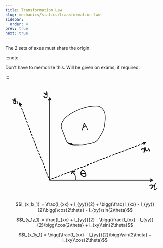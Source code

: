 ```yaml
---
title: Transformation Law
slug: mechanics/statics/transformation-law
sidebar:
  order: 4
prev: true
next: true
---
```


The 2 sets of axes must share the origin.

:::note

Don't have to memorize this. Will be given on exams, if required.

:::

<svg xmlns="http://www.w3.org/2000/svg" class="block-image" direction="ltr" width="673.7082784166722" height="477.5157574960766" viewBox="633.4264032055836 235.16849016545507 673.7082784166722 477.5157574960766" stroke-linecap="round" stroke-linejoin="round">
<defs /> <g transform="matrix(1, 0, 0, 1, 820.4779, 639.9286)" opacity="1">
<g transform="scale(1)"> <defs> <mask id="shape_EpBPF7gOm6XPTJsWQlk43_clip_0">
<rect x="-100" y="-448" width="201" height="548" fill="white" /> </mask> </defs>
<g fill="currentColor" stroke="currentColor" stroke-width="3.5" stroke-linejoin="round" stroke-linecap="round" pointer-events="none">
<g mask="url(#shape_EpBPF7gOm6XPTJsWQlk43_clip_0)">
<rect x="-100" y="-448" width="201" height="548" opacity="0" />
<path d="M0,0L0,-348" stroke-dasharray="none" stroke-dashoffset="none" /> </g>
<path d="M -5.249999999999999 -338.9067332602634 L 0 -348 L 5.249999999999999 -338.9067332602634" />
</g> </g> </g>
<g transform="matrix(1, 0, 0, 1, 820.4779, 639.9286)" opacity="1">
<g transform="scale(1)"> <defs> <mask id="shape_FEhlYIwS7dNePo0tkshAL_clip_0">
<rect x="-100" y="-100" width="636" height="201" fill="white" /> </mask> </defs>
<g fill="currentColor" stroke="currentColor" stroke-width="3.5" stroke-linejoin="round" stroke-linecap="round" pointer-events="none">
<g mask="url(#shape_FEhlYIwS7dNePo0tkshAL_clip_0)">
<rect x="-100" y="-100" width="636" height="201" opacity="0" />
<path d="M0,0L436,0" stroke-dasharray="none" stroke-dashoffset="none" /> </g>
<path d="M 426.9067332602634 -5.249999999999999 L 436 0 L 426.9067332602634 5.249999999999999" />
</g> </g> </g>
<g transform="matrix(0.9328, -0.3605, 0.3605, 0.9328, 819.0091, 638.2903)" opacity="1">
<g transform="scale(1)"> <defs> <mask id="shape_r60usa0H2G8SMbW95dt5t_clip_0">
<rect x="-100" y="-448" width="201" height="548" fill="white" /> </mask> </defs>
<g fill="currentColor" stroke="currentColor" stroke-width="3.5" stroke-linejoin="round" stroke-linecap="round" pointer-events="none">
<g mask="url(#shape_r60usa0H2G8SMbW95dt5t_clip_0)">
<rect x="-100" y="-448" width="201" height="548" opacity="0" />
<path d="M0,0L0,-348" stroke-dasharray="7.1 7.395833333333333" stroke-dashoffset="3.5" />
</g>
<path d="M -5.249999999999999 -338.9067332602634 L 0 -348 L 5.249999999999999 -338.9067332602634" />
</g> </g> </g>
<g transform="matrix(0.9328, -0.3605, 0.3605, 0.9328, 819.0575, 638.2488)" opacity="1">
<g transform="scale(1)"> <defs> <mask id="shape_62iO7SKgn-Xo9BQnBF2Lw_clip_0">
<rect x="-100" y="-100" width="636" height="201" fill="white" /> </mask> </defs>
<g fill="currentColor" stroke="currentColor" stroke-width="3.5" stroke-linejoin="round" stroke-linecap="round" pointer-events="none">
<g mask="url(#shape_62iO7SKgn-Xo9BQnBF2Lw_clip_0)">
<rect x="-100" y="-100" width="636" height="201" opacity="0" />
<path d="M0,0L436,0" stroke-dasharray="7.145161290322581 7.383333333333334" stroke-dashoffset="3.5" />
</g>
<path d="M 426.9067332602634 -5.249999999999999 L 436 0 L 426.9067332602634 5.249999999999999" />
</g> </g> </g> <g transform="matrix(1, 0, 0, 1, 929.6014, 638.855)" opacity="1">
<g transform="scale(1)">
<path d="M-1.8244,0 T-1.7367,-1.7214 -1.5826,-5.118 -1.4872,-8.1969 -1.441,-10.9799 -1.45,-13.4783 -1.6164,-15.6141 -2.0464,-17.7352 -2.9076,-19.9754 -4.0724,-21.9798 -5.326,-24.0518 -7.0055,-26.2126 -8.6721,-27.7113 -9.3194,-28.2525 A1.8839,1.8839 0 0 1 -6.8606,-31.1075 T-5.5903,-29.9426 -3.5985,-27.624 -2.5176,-25.4682 -1.5381,-23.4548 -0.1635,-21.0287 0.9275,-18.2932 1.3702,-15.7861 1.45,-13.4793 1.441,-10.9799 1.4872,-8.1969 1.5826,-5.118 1.7367,-1.7214 1.8244,0 A1.8244,1.8244 0 0 1 -1.8244,0 Z" stroke-linecap="round" fill="currentColor" />
</g> </g> <g transform="matrix(1, 0, 0, 1, 917.7301, 603.7807)" opacity="1">
<g transform="scale(1)">
<path d="M1.65,1.375 T1.018,2.0973 -0.1738,3.8977 -1.0477,5.9528 -1.5035,7.752 -1.6451,8.5741 A2.1891,2.1891 0 0 1 -5.9149,7.6059 T-5.7802,7.0441 -5.3106,5.5733 -4.455,3.3122 -3.3913,1.0477 -2.2492,-0.6199 -1.65,-1.375 A2.1479,2.1479 0 0 1 1.65,1.375 Z" stroke-linecap="round" fill="currentColor" />
</g> </g> <g transform="matrix(1, 0, 0, 1, 918.2697, 601.6223)" opacity="1">
<g transform="scale(1)">
<path d="M0,-2.0702 T0.8629,-2.0642 2.8252,-1.9073 5.1868,-1.2193 7.6548,-0.1839 9.594,0.5424 10.3273,0.7703 A2.026,2.026 0 0 1 9.0927,4.6297 T8.3633,4.3897 6.2651,3.5349 3.309,2.489 0.8608,2.0642 0,2.0702 A2.0702,2.0702 0 0 1 0,-2.0702 Z" stroke-linecap="round" fill="currentColor" />
</g> </g> <g transform="matrix(1, 0, 0, 1, 917.7301, 601.6223)" opacity="1">
<g transform="scale(1)">
<path d="M1.8036,-1.0822 T2.1798,-0.4597 2.865,1.1111 3.6582,3.6936 4.1424,5.3277 A2.0748,2.0748 0 0 1 0.1776,6.5523 T-0.1162,5.6598 -0.7443,3.5334 -1.441,1.6909 -1.8036,1.0822 A2.1033,2.1033 0 0 1 1.8036,-1.0822 Z" stroke-linecap="round" fill="currentColor" />
</g> </g> <g transform="matrix(1, 0, 0, 1, 912.4606, 485.6222)" opacity="1">
<g transform="scale(1)">
<path d="M0,1.8976 T-2.0336,1.8001 -7.2325,0.7557 -13.327,-1.7827 -18.7951,-6.398 -23.204,-14.1884 -27.0468,-24.5057 -31.0919,-35.415 -35.131,-45.5442 -38.51,-53.941 -40.7009,-60.08 -42.2301,-64.9463 -43.4023,-69.1363 -44.0554,-72.8574 -43.8952,-76.9137 -42.9472,-81.2227 -41.3972,-85.9184 -38.6647,-91.751 -34.7885,-98.3347 -28.7315,-105.701 -21.5232,-112.9426 -12.3508,-120.5997 0.4727,-129.2035 14.9158,-136.9371 29.7134,-143.5116 42.8373,-148.6077 53.2118,-152.0623 61.917,-154.454 70.876,-156.5986 80.8711,-158.2806 91.5921,-159.201 101.2968,-159.6977 109.1823,-159.4573 115.7596,-158.4689 121.1842,-156.3373 126.5796,-152.7684 132.2401,-147.3817 137.0885,-140.6332 140.3923,-134.5686 142.3775,-129.337 143.4744,-123.6949 144.0636,-116.8876 144.3775,-108.2979 143.8691,-97.1544 142.4079,-84.473 140.595,-73.1796 138.5858,-64.4575 136.1169,-57.1148 132.8872,-50.1929 129.1003,-43.2226 124.8533,-35.7349 120.5105,-28.4411 116.6301,-22.1098 113.1386,-16.9353 109.8121,-13.1839 106.4344,-10.2632 102.3358,-7.6279 97.9051,-5.1831 93.5674,-3.328 88.0994,-1.7839 80.9517,0.0466 73.8185,1.5562 67.3795,2.5509 61.4302,3.7487 56.8553,4.9052 53.3102,5.7124 50.5464,6.377 48.3102,6.8206 45.6833,7.0406 42.3898,7.1021 39.4313,7.1713 36.8898,7.3521 34.3884,7.5599 32.0813,7.7085 29.7436,7.8211 27.3199,7.9033 24.779,7.9626 22.2036,8.006 19.4457,8.0297 16.9712,8.0596 14.6759,8.0923 12.0009,8.0996 9.493,7.8913 7.0674,7.5574 4.403,7.1232 1.9484,6.5379 -0.2262,5.9222 -2.9149,4.8803 -5.8318,3.696 -8.4646,2.5306 -9.8198,1.8446 A2.0702,2.0702 0 0 1 -7.9402,-1.8446 T-6.5722,-1.143 -4.1441,-0.0007 -2.1349,0.804 0.2229,1.6953 3.3981,2.5356 6.2739,3.0688 8.9901,3.5157 12.0078,3.7404 14.6759,3.7477 16.9712,3.7804 19.4457,3.8103 22.2036,3.8339 24.7789,3.8773 27.3192,3.9362 29.7413,4.0175 32.075,4.1265 34.3693,4.263 36.8532,4.4302 39.3848,4.5423 42.3075,4.5055 45.4828,4.3721 47.9239,4.234 50.0417,4.0193 52.8002,3.4737 56.305,2.6766 60.9675,1.5043 67.0283,0.2821 73.3538,-0.6906 80.3803,-2.1772 87.4759,-3.9935 92.6831,-5.4314 96.8036,-7.1969 101.0894,-9.5468 104.9416,-12.0035 108.1156,-14.7213 111.2499,-18.2335 114.6725,-23.3096 118.5396,-29.6183 122.8559,-36.8673 127.0829,-44.3187 130.8093,-51.1637 133.9472,-57.852 136.352,-64.9828 138.3309,-73.5538 140.1272,-84.7363 141.579,-97.2433 142.0834,-108.2105 141.7777,-116.6859 141.228,-123.2513 140.2315,-128.5451 138.3682,-133.4913 135.218,-139.3129 130.6837,-145.7213 125.2993,-150.8654 120.3249,-154.2485 115.3797,-156.2123 109.0979,-157.1697 101.4092,-157.4046 91.7892,-156.9141 81.2537,-156.0198 71.4118,-154.3659 62.523,-152.2394 53.9271,-149.8812 43.6634,-146.4651 30.6433,-141.4125 15.9993,-134.914 1.7537,-127.3005 -10.8578,-118.8579 -19.899,-111.3158 -26.9425,-104.2726 -32.8086,-97.1655 -36.5747,-90.7904 -39.2065,-85.2074 -40.6939,-80.7126 -41.6079,-76.8197 -41.7687,-73.2425 -41.1511,-69.7547 -39.9875,-65.6553 -38.4634,-60.8664 -36.2823,-54.8396 -32.8652,-46.4554 -28.7534,-36.2906 -24.6386,-25.4104 -20.925,-15.523 -17.0262,-8.5113 -12.1851,-4.5342 -6.7807,-2.4429 -2.0157,-1.8001 0,-1.8976 A1.8976,1.8976 0 0 1 0,1.8976 Z" stroke-linecap="round" fill="currentColor" />
</g> </g> <g transform="matrix(1, 0, 0, 1, 903.2305, 485.3853)" opacity="1">
<g transform="scale(1)">
<path d="M-0.8588,2.0074 T-1.6083,1.7048 -3.4146,0.5108 -4.4714,-0.3805 A2.2776,2.2776 0 0 1 -1.2686,-3.6195 T-0.7422,-3.0613 0.3215,-2.2553 0.8588,-2.0074 A2.1834,2.1834 0 0 1 -0.8588,2.0074 Z" stroke-linecap="round" fill="currentColor" />
</g> </g> <g transform="matrix(1, 0, 0, 1, 911.8555, 485.8853)" opacity="1">
<g transform="scale(1)">
<path d="M1.0606,-2.0313 T1.7371,-1.693 3.3718,-0.8828 5.0094,0.236 6.9856,1.7656 8.2825,2.6486 A2.4619,2.4619 0 0 1 5.7175,6.8514 T4.6402,6.1556 2.7392,4.6947 1.0423,3.3165 -0.4457,2.3673 -1.0606,2.0313 A2.2915,2.2915 0 0 1 1.0606,-2.0313 Z" stroke-linecap="round" fill="currentColor" />
</g> </g>
<g transform="matrix(0.9455, 0.3256, -0.3256, 0.9455, 958.6591, 427.6769)" opacity="1">
<g transform="scale(1)">
<path d="M-1.7809,0.2804 T-2.0205,-1.7894 -2.5888,-6.2841 -3.0898,-10.9428 -3.3453,-15.2608 -3.4667,-19.2352 -3.5495,-22.4758 -3.6664,-24.7788 -3.5164,-27.1778 -3.294,-28.6243 A1.6055,1.6055 0 0 1 -0.32,-27.4139 T-0.6159,-26.5981 -0.9469,-24.8376 -0.9576,-22.5526 -0.8451,-19.3542 -0.6076,-15.4736 -0.2034,-11.3209 0.5083,-6.7789 1.373,-2.3237 1.7809,-0.2804 A1.8028,1.8028 0 0 1 -1.7809,0.2804 ZM-1.2844,-29.5371 T-0.6417,-29.3587 1.3913,-28.4184 4.3165,-26.5485 7.2601,-24.0285 10.0806,-21.5011 12.5647,-19.3994 14.5041,-17.271 16.0255,-15.3905 17.467,-13.6868 18.9724,-12.0585 20.584,-10.5052 21.4773,-9.615 A1.5007,1.5007 0 0 1 19.3627,-7.485 T18.466,-8.3719 16.787,-10.0856 15.2324,-11.8891 13.8401,-13.7109 12.5413,-15.5283 10.8807,-17.406 8.3315,-19.4832 5.4872,-21.8548 2.7957,-23.9647 0.1401,-25.4335 -1.7151,-26.2467 -2.3296,-26.5011 A1.6055,1.6055 0 0 1 -1.2844,-29.5371 Z" stroke-linecap="round" fill="currentColor" />
</g> </g> <g transform="matrix(1, 0, 0, 1, 962.2057, 416.1863)" opacity="1">
<g transform="scale(1)">
<path d="M-0.9213,-1.8464 T0.1849,-2.3392 2.5084,-3.6618 5.2064,-5.2753 6.6871,-6.059 A2.0084,2.0084 0 0 1 8.5129,-2.481 T7.7692,-2.1033 5.922,-1.0923 3.9298,0.1057 1.9811,1.2585 0.9213,1.8464 A2.0635,2.0635 0 0 1 -0.9213,-1.8464 Z" stroke-linecap="round" fill="currentColor" />
</g> </g> <g transform="matrix(1, 0, 0, 1, 796.0093, 271.358)" opacity="1">
<g transform="scale(1)">
<path d="M0.6109,-2.1351 T1.3699,-1.9071 2.9714,-1.2538 4.9671,0.169 6.9185,2.2802 8.582,3.7482 9.5983,3.0809 9.8638,0.8638 9.9219,-1.3582 9.7294,-3.7142 9.5932,-5.0438 A2.2836,2.2836 0 0 1 14.1468,-5.3962 T14.196,-4.6409 14.3918,-2.5921 14.4587,0.1326 14.0533,3.1183 13.3435,5.681 11.6773,7.6681 9.086,8.6798 6.6408,8.2393 4.8175,6.8987 3.6025,5.1984 1.9869,3.4554 0.144,2.3403 -0.6109,2.1351 A2.2208,2.2208 0 0 1 0.6109,-2.1351 ZM14.1452,-5.4158 T14.2465,-4.0684 14.5104,-1.4773 14.7273,1.3573 14.776,5.11 14.7464,9.1863 14.7247,12.4629 14.7112,15.402 14.1245,18.3028 12.4292,20.6575 9.3923,22.1357 5.8012,22.0983 2.8654,20.8528 0.7626,19.3087 -1.0087,17.3662 -2.1953,15.4088 -2.4561,14.6107 A1.9507,1.9507 0 0 1 1.3625,13.8117 T1.4788,14.384 2.5097,16.0465 4.2761,17.6538 6.1363,18.4424 8.5655,18.4292 10.7098,17.2663 11.5963,15.1327 11.7142,12.524 11.5574,9.285 11.2796,5.3571 10.872,1.9573 10.2501,-0.7869 9.7321,-3.5986 9.5948,-5.0242 A2.2836,2.2836 0 0 1 14.1452,-5.4158 ZM-1.0983,12.3401 T-0.3614,12.0804 0.3754,11.8207 A2.0323,2.0323 0 0 1 1.5246,15.7193 T0.7646,15.9008 0.0047,16.0823 A1.9507,1.9507 0 0 1 -1.0983,12.3401 Z" stroke-linecap="round" fill="currentColor" />
</g> </g> <g transform="matrix(1, 0, 0, 1, 1244.2647, 662.157)" opacity="1">
<g transform="scale(1)">
<path d="M-0.839,-1.8856 T0.1474,-2.2918 2.8437,-3.1467 6.2941,-3.7203 9.2453,-3.6127 11.396,-2.998 13.5718,-1.6234 15.1302,0.4952 15.4175,2.9044 15.0753,5.515 13.5271,8.3989 11.3649,10.9656 9.4423,12.8276 7.1922,14.8823 5.9438,16.0855 A1.8138,1.8138 0 0 1 3.5562,13.3545 T4.9347,12.2609 7.1196,10.4876 8.7361,8.7999 10.4416,5.9359 11.0314,2.5768 9.4641,0.65 6.7278,0.3167 4.0069,0.6861 1.7998,1.4254 0.839,1.8856 A2.0638,2.0638 0 0 1 -0.839,-1.8856 ZM3.3664,13.5472 T3.8274,12.9627 5.0502,11.3959 7.1803,8.8902 9.7164,6.0357 12.1125,3.5072 14.5864,1.3191 17.1095,-0.8065 19.3884,-2.9721 20.9582,-4.9498 21.9213,-6.7423 22.3519,-8.0311 22.3878,-8.4745 A1.525,1.525 0 0 1 25.3448,-7.727 T25.0842,-6.9975 24.2794,-5.3597 22.9714,-3.3651 21.1627,-1.1641 18.8238,1.1665 16.4377,3.3243 14.2711,5.4308 12.1186,8.0139 9.8725,10.9681 7.9898,13.5657 6.7043,15.2602 6.1336,15.8928 A1.8138,1.8138 0 0 1 3.3664,13.5472 ZM25.0439,-7.1318 T24.4475,-6.3922 23.1587,-3.5547 21.7525,1.6138 20.6417,7.1002 20.0207,11.261 19.8198,14.2235 20.4262,16.4667 21.0096,17.4925 A1.6158,1.6158 0 0 1 18.3617,19.3451 T17.8488,18.3325 17.2676,16.3815 17.2232,14.0801 17.4272,10.9181 17.9528,6.6036 18.9497,0.8859 20.2194,-4.583 21.7632,-7.9596 22.6887,-9.0697 A1.525,1.525 0 0 1 25.0439,-7.1318 ZM21.1973,18.9895 T21.1642,19.1258 21.1312,19.2621 A1.6502,1.6502 0 0 1 18.0434,18.0964 T18.1087,17.9722 18.174,17.8481 A1.6158,1.6158 0 0 1 21.1973,18.9895 ZM19.1114,17.0991 T19.9417,16.8207 22.3299,15.8676 25.2905,14.4129 28.4303,12.6397 30.1673,11.6466 A1.3677,1.3677 0 0 1 31.5727,13.9934 T29.8773,15.0559 26.7076,17.0614 23.4972,18.9045 20.9122,20.032 20.0633,20.2594 A1.6502,1.6502 0 0 1 19.1114,17.0991 Z" stroke-linecap="round" fill="currentColor" />
</g> </g> <g transform="matrix(1, 0, 0, 1, 1208.6512, 510.206)" opacity="1">
<g transform="scale(1)">
<path d="M-2.0546,-0.8236 T-1.8369,-1.3753 -0.1227,-3.0389 2.5945,-4.3346 4.8593,-4.5735 7.219,-4.6343 9.9469,-4.3565 12.4869,-3.5018 14.3757,-1.9234 15.6505,0.8577 15.9979,3.8298 15.2395,6.8507 14.0818,10.0103 12.9788,12.2988 12.4414,13.2507 A2.1971,2.1971 0 0 1 8.6695,10.9962 T9.377,9.7344 10.6138,7.0803 11.4356,4.493 11.4196,2.0919 10.2411,0.4022 8.3784,-0.0773 6.2558,-0.051 3.8057,-0.1318 2.2701,0.2946 2.0546,0.8236 A2.2135,2.2135 0 0 1 -2.0546,-0.8236 ZM8.5122,11.3157 T8.9489,10.2206 9.8344,7.7958 10.3569,5.5219 10.4376,3.5 10.4428,1.0885 10.6012,-1.7565 11.2983,-4.1714 12.1565,-6.1371 12.6659,-8.1189 12.8542,-9.0388 A2.3962,2.3962 0 0 1 17.5458,-8.0612 T17.1421,-6.3104 16.2239,-3.3766 15.4526,-1.2166 15.1865,1.1126 15.1363,3.6653 14.9914,5.9563 14.5106,8.3906 13.6051,10.7189 12.8376,12.3173 12.5987,12.9312 A2.1971,2.1971 0 0 1 8.5122,11.3157 ZM17.5939,-8.6545 T17.5853,-7.9016 17.7599,-6.1034 18.1773,-3.9609 18.663,-1.921 19.398,0.2735 20.6383,2.6221 22.2867,4.0102 22.7847,4.0676 22.391,3.834 A2.34,2.34 0 0 1 26.989,4.706 T25.9808,6.6034 23.8433,8.6684 21.7464,8.6758 19.6114,7.7924 17.775,6.1097 16.5311,4.1415 15.4122,1.6813 14.5505,-0.7338 13.6199,-3.7183 12.9066,-7.0924 12.8061,-8.4455 A2.3962,2.3962 0 0 1 17.5939,-8.6545 Z" stroke-linecap="round" fill="currentColor" />
</g> </g> <g transform="matrix(1, 0, 0, 1, 1238.019, 507.8318)" opacity="1">
<g transform="scale(1)">
<path d="M1.3672,-1.6883 T2.0977,-1.0651 3.8474,0.9924 5.3491,3.7383 6.0749,5.9971 6.7906,7.4547 7.263,7.9652 A2.2327,2.2327 0 0 1 3.597,10.5148 T3.2598,10.0241 2.4251,8.4196 1.6118,6.2734 0.7204,4.0452 -0.6112,2.2689 -1.3672,1.6883 A2.1725,2.1725 0 0 1 1.3672,-1.6883 Z" stroke-linecap="round" fill="currentColor" />
</g> </g> <g transform="matrix(1, 0, 0, 1, 665.4264, 298.4243)" opacity="1">
<g transform="scale(1)">
<path d="M2.1276,-0.4255 T2.3003,0.666 2.8244,3.0832 3.7876,5.2273 4.1232,4.8545 4.4844,1.5925 5.6095,-1.6536 6.4444,-3.8676 6.7916,-4.9061 A2.0426,2.0426 0 0 1 10.6448,-3.5492 T10.274,-2.5488 9.2545,0.5297 8.4977,3.8014 8.2701,6.0529 7.3218,8.4272 4.9771,9.9769 2.0561,9.3701 -0.1343,6.9291 -1.2632,3.9513 -1.8671,1.5 -2.1276,0.4255 A2.1697,2.1697 0 0 1 2.1276,-0.4255 ZM10.7519,-4.4181 T10.8756,-3.2353 10.9846,-0.9349 11.2139,1.2096 11.7756,4.0555 12.2902,7.2066 12.7711,9.8355 13.2748,12.1169 13.7329,14.5251 13.9912,17.2388 14.0112,18.5292 A1.917,1.917 0 0 1 10.2096,18.0312 T10.3373,17.5652 10.4544,16.0979 10.2453,13.4883 9.6605,10.4825 9.0363,7.8538 8.3157,4.9198 7.4032,1.7515 6.9175,-0.7888 6.7733,-2.9505 6.6845,-4.0373 A2.0426,2.0426 0 0 1 10.7519,-4.4181 ZM12.7138,20.0998 T12.2277,20.2848 10.6148,20.599 8.16,20.6283 5.4216,19.8162 3.1434,18.343 1.4719,16.8113 0.6683,16.0407 A1.8059,1.8059 0 0 1 3.1317,13.3993 T3.9565,14.1473 5.9831,15.8448 8.856,16.7661 11.0171,16.5993 11.507,16.4607 A1.917,1.917 0 0 1 12.7138,20.0998 Z" stroke-linecap="round" fill="currentColor" />
</g> </g> <g transform="matrix(1, 0, 0, 1, 682.7768, 307.4135)" opacity="1">
<g transform="scale(1)">
<path d="M2.0123,-0.1991 T2.0902,0.8867 2.3111,2.9355 2.5558,4.8347 2.7497,6.8224 2.8417,7.8738 A1.9018,1.9018 0 0 1 -0.9417,8.2662 T-1.1481,6.3945 -1.5469,3.4413 -1.8759,1.2793 -2.0123,0.1991 A2.0222,2.0222 0 0 1 2.0123,-0.1991 Z" stroke-linecap="round" fill="currentColor" />
</g> </g> <g transform="matrix(1, 0, 0, 1, 959.2457, 596.3673)" opacity="1">
<g transform="scale(1)">
<path d="M1.5536,1.1089 T0.5873,2.2948 -1.1864,4.6108 -2.7621,6.6832 -4.0927,8.9172 -4.809,11.4711 -4.783,14.4495 -4.0723,17.8676 -2.294,21.1536 0.1374,23.6147 2.3227,25.0087 4.8873,25.8662 7.8832,25.9806 10.3089,25.2388 11.5888,23.1215 11.7295,19.56 11.221,16.5221 10.3429,14.141 9.3694,11.8129 8.4777,9.7905 7.3056,7.6572 5.3305,5.5735 3.1861,4.1085 1.128,3.4512 -0.0227,3.3111 A2.0408,2.0408 0 0 1 0.5427,-0.7311 T1.115,-0.6343 2.7572,-0.2312 4.9898,0.8501 6.9826,2.2255 8.5929,3.5936 10.2304,5.9303 11.4967,8.4851 12.3437,10.4825 13.4769,12.8533 14.7278,15.6056 15.5295,18.3242 15.8083,20.7367 15.7612,22.8062 15.4454,24.7271 14.1291,26.8372 11.5676,28.589 8.9416,29.3869 5.9016,29.3174 2.9546,28.6487 0.7442,27.6574 -1.8929,26.1143 -4.6184,24.0358 -6.4201,21.8807 -7.3678,19.8143 -7.9839,17.7815 -8.4106,15.6264 -8.6119,13.3883 -8.2561,10.6671 -6.9577,7.2846 -5.3413,4.7745 -3.919,2.7375 -2.3611,0.1904 -1.5536,-1.1089 A1.9087,1.9087 0 0 1 1.5536,1.1089 Z" stroke-linecap="round" fill="currentColor" />
</g> </g> <g transform="matrix(1, 0, 0, 1, 954.7337, 612.2845)" opacity="1">
<g transform="scale(1)">
<path d="M0,-2.1735 T0.8093,-2.1649 3.1747,-2.2835 6.2957,-2.583 8.9174,-2.8914 10.9836,-3.1841 13.6116,-3.7542 15.2303,-4.1678 A2.2949,2.2949 0 0 1 16.4097,0.2678 T15.1898,0.5597 12.6497,0.994 9.9105,1.2667 6.8774,1.5897 3.4412,1.9694 0.8095,2.1649 0,2.1735 A2.1735,2.1735 0 0 1 0,-2.1735 Z" stroke-linecap="round" fill="currentColor" />
</g> </g> </svg>

```math
I_{x_1x_1} = \frac{I_{xx} + I_{yy}}{2} + \bigg(\frac{I_{xx} - I_{yy}}{2}\bigg)\cos{2\theta} - I_{xy}\sin{2\theta}
```

```math
I_{y_1y_1} = \frac{I_{xx} + I_{yy}}{2} - \bigg(\frac{I_{xx} - I_{yy}}{2}\bigg)\cos{2\theta} + I_{xy}\sin{2\theta}
```

```math
I_{x_1y_1} = \bigg(\frac{I_{xx} - I_{yy}}{2}\bigg)\sin{2\theta} + I_{xy}\cos{2\theta}
```
